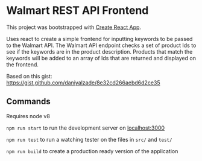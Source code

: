 # Walmart REST API Frontend

This project was bootstrapped with [Create React App](https://github.com/facebookincubator/create-react-app).

Uses react to create a simple frontend for inputting keywords to be passed to the Walmart API. The Walmart API endpoint checks a set of product Ids to see if the keywords are in the product description. Products that match the keywords will be added to an array of Ids that are returned and displayed on the frontend.

Based on this gist: https://gist.github.com/daniyalzade/8e32cd266aebd6d2ce35


## Commands

Requires node v8

`npm run start` to run the development server on [localhost:3000](localhost:3000)

`npm run test` to run a watching tester on the files in `src/` and `test/`

`npm run build` to create a production ready version of the application
